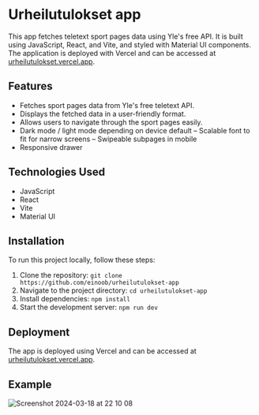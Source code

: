# Urheilutulokset app

This app fetches teletext sport pages data using Yle's free API. It is built using JavaScript, React, and Vite, and styled with Material UI components. The application is deployed with Vercel and can be accessed at [urheilutulokset.vercel.app](https://urheilutulokset.vercel.app/).

## Features
- Fetches sport pages data from Yle's free teletext API.
- Displays the fetched data in a user-friendly format.
- Allows users to navigate through the sport pages easily.
- Dark mode / light mode depending on device default
– Scalable font to fit for narrow screens
– Swipeable subpages in mobile
- Responsive drawer

## Technologies Used
- JavaScript
- React
- Vite
- Material UI

## Installation
To run this project locally, follow these steps:
1. Clone the repository: `git clone https://github.com/einoob/urheilutulokset-app`
2. Navigate to the project directory: `cd urheilutulokset-app`
3. Install dependencies: `npm install`
4. Start the development server: `npm run dev`

## Deployment
The app is deployed using Vercel and can be accessed at [urheilutulokset.vercel.app](https://urheilutulokset.vercel.app/).

## Example

![Screenshot 2024-03-18 at 22 10 08](https://github.com/einoob/urheilutulokset-app/assets/57001298/9d1747e5-18c2-4c66-9996-97201ab0c316)

